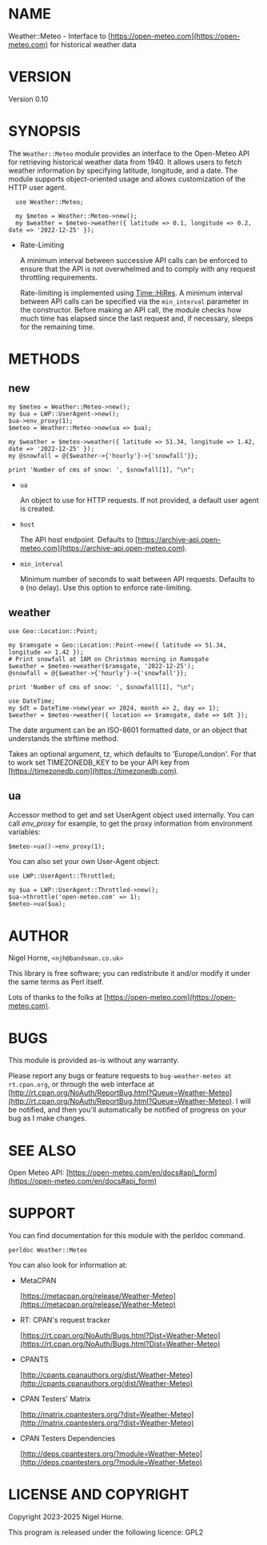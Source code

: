 # NAME

Weather::Meteo - Interface to [https://open-meteo.com](https://open-meteo.com) for historical weather data

# VERSION

Version 0.10

# SYNOPSIS

The `Weather::Meteo` module provides an interface to the Open-Meteo API for retrieving historical weather data from 1940.
It allows users to fetch weather information by specifying latitude, longitude, and a date.
The module supports object-oriented usage and allows customization of the HTTP user agent.

      use Weather::Meteo;

      my $meteo = Weather::Meteo->new();
      my $weather = $meteo->weather({ latitude => 0.1, longitude => 0.2, date => '2022-12-25' });

- Rate-Limiting

    A minimum interval between successive API calls can be enforced to ensure that the API is not overwhelmed and to comply with any request throttling requirements.

    Rate-limiting is implemented using [Time::HiRes](https://metacpan.org/pod/Time%3A%3AHiRes).
    A minimum interval between API
    calls can be specified via the `min_interval` parameter in the constructor.
    Before making an API call,
    the module checks how much time has elapsed since the
    last request and,
    if necessary,
    sleeps for the remaining time.

# METHODS

## new

    my $meteo = Weather::Meteo->new();
    my $ua = LWP::UserAgent->new();
    $ua->env_proxy(1);
    $meteo = Weather::Meteo->new(ua => $ua);

    my $weather = $meteo->weather({ latitude => 51.34, longitude => 1.42, date => '2022-12-25' });
    my @snowfall = @{$weather->{'hourly'}->{'snowfall'}};

    print 'Number of cms of snow: ', $snowfall[1], "\n";

- `ua`

    An object to use for HTTP requests.
    If not provided, a default user agent is created.

- `host`

    The API host endpoint.
    Defaults to [https://archive-api.open-meteo.com](https://archive-api.open-meteo.com).

- `min_interval`

    Minimum number of seconds to wait between API requests.
    Defaults to `0` (no delay).
    Use this option to enforce rate-limiting.

## weather

    use Geo::Location::Point;

    my $ramsgate = Geo::Location::Point->new({ latitude => 51.34, longitude => 1.42 });
    # Print snowfall at 1AM on Christmas morning in Ramsgate
    $weather = $meteo->weather($ramsgate, '2022-12-25');
    @snowfall = @{$weather->{'hourly'}->{'snowfall'}};

    print 'Number of cms of snow: ', $snowfall[1], "\n";

    use DateTime;
    my $dt = DateTime->new(year => 2024, month => 2, day => 1);
    $weather = $meteo->weather({ location => $ramsgate, date => $dt });

The date argument can be an ISO-8601 formatted date,
or an object that understands the strftime method.

Takes an optional argument, tz, which defaults to 'Europe/London'.
For that to work set TIMEZONEDB\_KEY to be your API key from [https://timezonedb.com](https://timezonedb.com).

## ua

Accessor method to get and set UserAgent object used internally. You
can call _env\_proxy_ for example, to get the proxy information from
environment variables:

    $meteo->ua()->env_proxy(1);

You can also set your own User-Agent object:

    use LWP::UserAgent::Throttled;

    my $ua = LWP::UserAgent::Throttled->new();
    $ua->throttle('open-meteo.com' => 1);
    $meteo->ua($ua);

# AUTHOR

Nigel Horne, `<njh@bandsman.co.uk>`

This library is free software; you can redistribute it and/or modify
it under the same terms as Perl itself.

Lots of thanks to the folks at [https://open-meteo.com](https://open-meteo.com).

# BUGS

This module is provided as-is without any warranty.

Please report any bugs or feature requests to `bug-weather-meteo at rt.cpan.org`,
or through the web interface at
[http://rt.cpan.org/NoAuth/ReportBug.html?Queue=Weather-Meteo](http://rt.cpan.org/NoAuth/ReportBug.html?Queue=Weather-Meteo).
I will be notified, and then you'll
automatically be notified of progress on your bug as I make changes.

# SEE ALSO

Open Meteo API: [https://open-meteo.com/en/docs#api\_form](https://open-meteo.com/en/docs#api_form)

# SUPPORT

You can find documentation for this module with the perldoc command.

    perldoc Weather::Meteo

You can also look for information at:

- MetaCPAN

    [https://metacpan.org/release/Weather-Meteo](https://metacpan.org/release/Weather-Meteo)

- RT: CPAN's request tracker

    [https://rt.cpan.org/NoAuth/Bugs.html?Dist=Weather-Meteo](https://rt.cpan.org/NoAuth/Bugs.html?Dist=Weather-Meteo)

- CPANTS

    [http://cpants.cpanauthors.org/dist/Weather-Meteo](http://cpants.cpanauthors.org/dist/Weather-Meteo)

- CPAN Testers' Matrix

    [http://matrix.cpantesters.org/?dist=Weather-Meteo](http://matrix.cpantesters.org/?dist=Weather-Meteo)

- CPAN Testers Dependencies

    [http://deps.cpantesters.org/?module=Weather-Meteo](http://deps.cpantesters.org/?module=Weather-Meteo)

# LICENSE AND COPYRIGHT

Copyright 2023-2025 Nigel Horne.

This program is released under the following licence: GPL2
